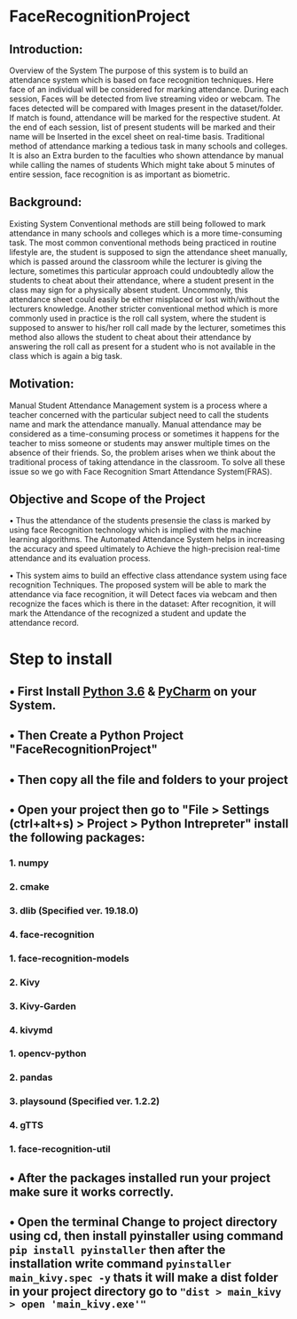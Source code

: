 # FaceRecognitionProject
## Introduction:                               
Overview of the System  The purpose of this system is to build an attendance system which is based on face recognition techniques. Here face of an individual will be considered for marking attendance. During each session, Faces will be detected from live streaming video or webcam. The faces detected will be compared with Images present in the dataset/folder. If match is found, attendance will be marked for the respective student. At the end of each session, list of present students will be marked and their name will be  Inserted in the excel sheet on real-time basis.  Traditional method of attendance marking  a tedious task in many schools and colleges. It is also an Extra burden to the faculties who shown attendance by manual while calling the names of students Which might take about 5 minutes of entire session, face recognition is as  important as biometric.                                                                                                                                      
## Background: 
Existing System  Conventional methods are still being followed to mark attendance in many schools and colleges which is a more time-consuming task. The most common conventional methods being practiced in routine lifestyle are, the student is supposed to sign the attendance sheet manually, which is passed around the classroom while the lecturer is giving the lecture, sometimes this particular approach could undoubtedly allow the students to cheat about their attendance, where a student present in the class may sign for a physically absent student. Uncommonly, this attendance sheet could easily be either misplaced or lost with/without the lecturers knowledge. Another stricter conventional method which is more commonly used in practice is the roll call system, where the student is supposed to answer to his/her roll call made by the  lecturer, sometimes this method also allows the student to cheat about their attendance by answering the roll call as present for a student who is not available in the class which is again a big task.                                                                          
## Motivation: 
Manual Student Attendance Management system is a process where a teacher concerned with the particular subject need to call the students name and mark the attendance manually. Manual attendance may be considered as a time-consuming process or sometimes it happens for the teacher to miss someone or students may answer multiple times on the absence of their friends. So, the problem arises when we think about the traditional process of taking attendance in the classroom. To solve all these issue so we go with Face Recognition Smart Attendance System(FRAS).

## Objective and Scope of the Project
•  Thus the attendance of the students presensie the class is marked by using face Recognition technology which is implied with the machine learning algorithms. The Automated Attendance System helps in increasing the accuracy and speed ultimately to Achieve the high-precision real-time attendance and its evaluation process.

•  This system aims to build an effective class attendance system using face recognition Techniques. The proposed system will be able to mark the attendance via face recognition, it will Detect faces via webcam and then recognize the faces which is there in the dataset: After recognition, it will mark the Attendance of the recognized a student and update the attendance record.

# Step to install 
## •  First Install [Python 3.6][1] & [PyCharm][2] on your System. 
[1]:https://www.python.org/downloads/release/python-360/ "Python 3.6" 
[2]:https://www.jetbrains.com/pycharm/ "PyCharm"
## •  Then Create a Python Project "FaceRecognitionProject"
## •  Then copy all the file and folders to your project 
## •  Open your project then go to "File > Settings (ctrl+alt+s) > Project > Python Intrepreter" install the following packages:
###   1.  numpy
###   2.  cmake
###   3.  dlib (Specified ver. 19.18.0)
###   4.  face-recognition
###   1.  face-recognition-models
###   2.  Kivy
###   3.  Kivy-Garden
###   4.  kivymd
###   1.  opencv-python
###   2.  pandas
###   3.  playsound (Specified ver. 1.2.2)
###   4.  gTTS
###   1.  face-recognition-util
## •  After the packages installed run your project make sure it works correctly.
## •  Open the terminal Change to project directory using cd, then install pyinstaller using command `pip install pyinstaller` then after the installation write command `pyinstaller main_kivy.spec -y` thats it will make a dist folder in your project directory go to `"dist > main_kivy > open 'main_kivy.exe'"`

